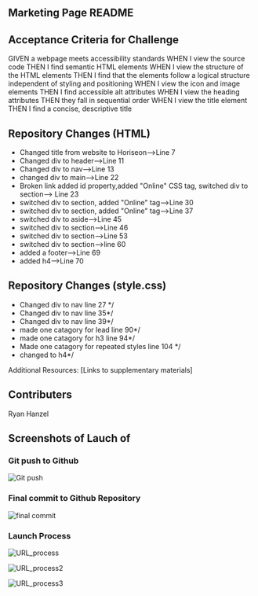 
## Marketing Page README

## Acceptance Criteria for Challenge
GIVEN a webpage meets accessibility standards
WHEN I view the source code
THEN I find semantic HTML elements
WHEN I view the structure of the HTML elements
THEN I find that the elements follow a logical structure independent of styling and positioning
WHEN I view the icon and image elements
THEN I find accessible alt attributes
WHEN I view the heading attributes
THEN they fall in sequential order
WHEN I view the title element
THEN I find a concise, descriptive title


## Repository Changes (HTML)
* Changed title from website to Horiseon-->Line 7
* Changed div to header-->Line 11
* Changed div to nav-->Line 13
* changed div to main-->Line 22
* Broken link added id property,added "Online" CSS tag, switched div to section--> Line 23
* switched div to section, added "Online" tag-->Line 30
* switched div to section, added "Online" tag-->Line 37
* switched div to aside-->Line 45 
* switched div to section-->Line 46
* switched div to section-->Line 53
* switched div to section-->line 60
* added a footer-->Line 69
* added h4-->Line 70
## Repository Changes (style.css)
* Changed div to nav line 27 */
* Changed div to nav line 35*/
* Changed div to nav line 39*/
* made one catagory for lead line 90*/
* made one catagory for h3 line 94*/
* Made one catagory for repeated styles line 104 */
* changed to h4*/

Additional Resources: [Links to supplementary materials]
## Contributers
Ryan Hanzel

## Screenshots of Lauch of 

### Git push to Github
![Git push](https://github.com/LONZEE/Marketing-page/assets/128856310/27e0aa0f-3226-4532-9b72-07f4722b9833)

### Final commit to Github Repository
![final commit](https://github.com/LONZEE/Marketing-page/assets/128856310/8ebca303-ab24-4a1f-9e52-6b348386c88b)

### Launch Process
![URL_process](https://github.com/LONZEE/Marketing-page/assets/128856310/f94e16f7-353e-4dbf-a049-bc7592047b18)

![URL_process2](https://github.com/LONZEE/Marketing-page/assets/128856310/f2f5b59f-cb83-4fd0-9eeb-0abcaae56ee3)

![URL_process3](https://github.com/LONZEE/Marketing-page/assets/128856310/b6ae03f4-ecb4-4388-a444-2323f72e93e3)